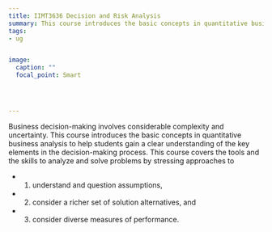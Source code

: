 ```yaml
---
title: IIMT3636 Decision and Risk Analysis
summary: This course introduces the basic concepts in quantitative business analysis to help students gain a clear understanding of the key elements in the decision-making process.
tags:
- ug


image:
  caption: ""
  focal_point: Smart




---
```

Business decision-making involves considerable complexity and uncertainty. This course introduces the basic concepts in quantitative business analysis to help students gain a clear understanding of the key elements in the decision-making process. This course covers the tools and the skills to analyze and solve problems by stressing approaches to
 - 1) understand and question assumptions,
 - 2) consider a richer set of solution alternatives, and
 - 3) consider diverse measures of performance.
